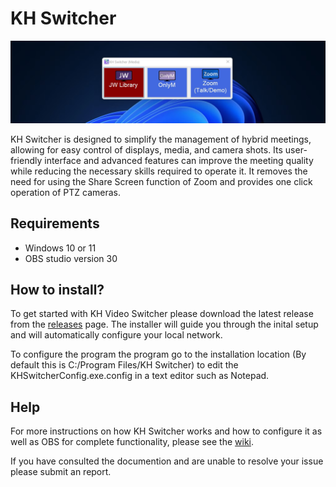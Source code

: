 # KH Switcher

![KH Switcher Hero](Support/Readme%20Images/KH%20Switcher%20Hero.jpeg)

KH Switcher is designed to simplify the management of hybrid meetings, allowing for easy control of displays, media, and camera shots. Its user-friendly interface and advanced features can improve the meeting quality while reducing the necessary skills required to operate it. It removes the need for using the Share Screen function of Zoom and provides one click operation of PTZ cameras. 

## Requirements 

* Windows 10 or 11
* OBS studio version 30 

## How to install?

To get started with KH Video Switcher please download the latest release from the [releases](https://github.com/aaroned/KH-Video-Switcher/releases/tag/Release) page. The installer will guide you through the inital setup and will automatically configure your local network. 

To configure the program the program go to the installation location (By default this is C:/Program Files/KH Switcher) to edit the KHSwitcherConfig.exe.config in a text editor such as Notepad. 

## Help

For more instructions on how KH Switcher works and how to configure it as well as OBS for complete functionality, please see the [wiki](https://github.com/aaroned/KH-Video-Switcher/wiki).

If you have consulted the documention and are unable to resolve your issue please submit an report.

